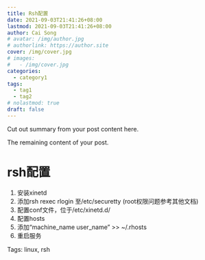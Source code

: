 ```yaml
---
title: Rsh配置
date: 2021-09-03T21:41:26+08:00
lastmod: 2021-09-03T21:41:26+08:00
author: Cai Song
# avatar: /img/author.jpg
# authorlink: https://author.site
cover: /img/cover.jpg
# images:
#   - /img/cover.jpg
categories:
  - category1
tags:
  - tag1
  - tag2
# nolastmod: true
draft: false
---
```


Cut out summary from your post content here.

<!--more-->

The remaining content of your post.
# rsh配置
1. 安装xinetd
2. 添加rsh rexec rlogin 至/etc/securetty (root权限问题参考其他文档)
3. 配置conf文件，位于/etc/xinetd.d/
4. 配置hosts
5. 添加“machine_name user_name” >> ~/.rhosts
6. 重启服务

Tags:
  linux, rsh